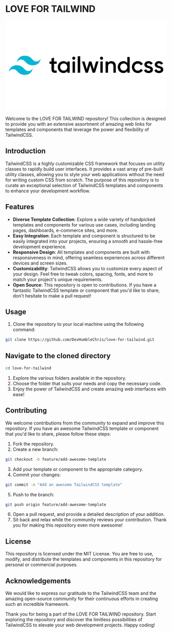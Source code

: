 # LOVE FOR TAILWIND

![TailwindCSS Logo](tailwind-css-logo-vector.png)

Welcome to the LOVE FOR TAILWIND repository! This collection is designed to provide you with an extensive assortment of amazing web links for templates and components that leverage the power and flexibility of TailwindCSS.

## Introduction

TailwindCSS is a highly customizable CSS framework that focuses on utility classes to rapidly build user interfaces. It provides a vast array of pre-built utility classes, allowing you to style your web applications without the need for writing custom CSS from scratch. The purpose of this repository is to curate an exceptional selection of TailwindCSS templates and components to enhance your development workflow.

## Features

- **Diverse Template Collection**: Explore a wide variety of handpicked templates and components for various use cases, including landing pages, dashboards, e-commerce sites, and more.
- **Easy Integration**: Each template and component is structured to be easily integrated into your projects, ensuring a smooth and hassle-free development experience.
- **Responsive Design**: All templates and components are built with responsiveness in mind, offering seamless experiences across different devices and screen sizes.
- **Customizability**: TailwindCSS allows you to customize every aspect of your design. Feel free to tweak colors, spacing, fonts, and more to match your project's unique requirements.
- **Open Source**: This repository is open to contributions. If you have a fantastic TailwindCSS template or component that you'd like to share, don't hesitate to make a pull request!

## Usage

1. Clone the repository to your local machine using the following command:

```bash
git clone https://github.com/DevHumbleChris/love-for-tailwind.git
```

## Navigate to the cloned directory

```bash
cd love-for-tailwind
```

1. Explore the various folders available in the repository.
2. Choose the folder that suits your needs and copy the necessary code.
3. Enjoy the power of TailwindCSS and create amazing web interfaces with ease!

## Contributing

We welcome contributions from the community to expand and improve this repository. If you have an awesome TailwindCSS template or component that you'd like to share, please follow these steps:

1. Fork the repository.
2. Create a new branch:
```bash
git checkout -b feature/add-awesome-template
```
3. Add your template or component to the appropriate category.
4. Commit your changes:
```bash
git commit -m "Add an awesome TailwindCSS template"
```
5. Push to the branch:
```bash
git push origin feature/add-awesome-template
```
6. Open a pull request, and provide a detailed description of your addition.
7. Sit back and relax while the community reviews your contribution. Thank you for making this repository even more awesome!

## License

This repository is licensed under the MIT License. You are free to use, modify, and distribute the templates and components in this repository for personal or commercial purposes.

## Acknowledgements

We would like to express our gratitude to the TailwindCSS team and the amazing open-source community for their continuous efforts in creating such an incredible framework.


Thank you for being a part of the LOVE FOR TAILWIND repository. Start exploring the repository and discover the limitless possibilities of TailwindCSS to elevate your web development projects. Happy coding!
